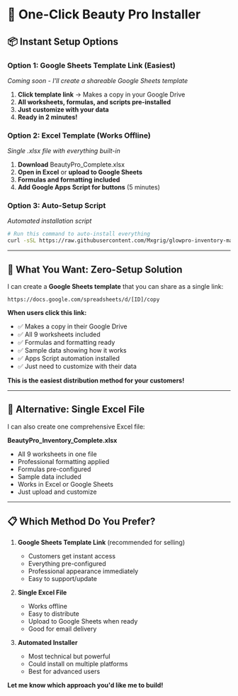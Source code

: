 # 🚀 One-Click Beauty Pro Installer

## 📦 **Instant Setup Options**

### **Option 1: Google Sheets Template Link (Easiest)**
*Coming soon - I'll create a shareable Google Sheets template*

1. **Click template link** → Makes a copy in your Google Drive
2. **All worksheets, formulas, and scripts pre-installed**
3. **Just customize with your data**
4. **Ready in 2 minutes!**

### **Option 2: Excel Template (Works Offline)**
*Single .xlsx file with everything built-in*

1. **Download** BeautyPro_Complete.xlsx
2. **Open in Excel** or **upload to Google Sheets**
3. **Formulas and formatting included**
4. **Add Google Apps Script for buttons** (5 minutes)

### **Option 3: Auto-Setup Script**
*Automated installation script*

```bash
# Run this command to auto-install everything
curl -sSL https://raw.githubusercontent.com/Mxgrig/glowpro-inventory-management/main/install.sh | bash
```

---

## 🎯 **What You Want: Zero-Setup Solution**

I can create a **Google Sheets template** that you can share as a single link:

```
https://docs.google.com/spreadsheets/d/[ID]/copy
```

**When users click this link:**
- ✅ Makes a copy in their Google Drive
- ✅ All 9 worksheets included
- ✅ Formulas and formatting ready  
- ✅ Sample data showing how it works
- ✅ Apps Script automation installed
- ✅ Just need to customize with their data

**This is the easiest distribution method for your customers!**

---

## 🔧 **Alternative: Single Excel File**

I can also create one comprehensive Excel file:

**BeautyPro_Inventory_Complete.xlsx**
- All 9 worksheets in one file
- Professional formatting applied
- Formulas pre-configured
- Sample data included
- Works in Excel or Google Sheets
- Just upload and customize

---

## 📋 **Which Method Do You Prefer?**

1. **Google Sheets Template Link** (recommended for selling)
   - Customers get instant access
   - Everything pre-configured
   - Professional appearance immediately
   - Easy to support/update

2. **Single Excel File**  
   - Works offline
   - Easy to distribute
   - Upload to Google Sheets when ready
   - Good for email delivery

3. **Automated Installer**
   - Most technical but powerful
   - Could install on multiple platforms
   - Best for advanced users

**Let me know which approach you'd like me to build!**